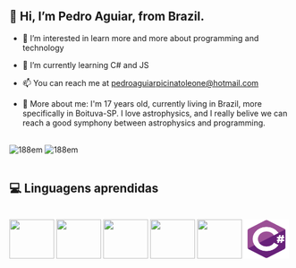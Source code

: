 ## 👋 Hi, I’m Pedro Aguiar, from Brazil.
- 👀 I’m interested in learn more and more about programming and technology 
- 🌱 I’m currently learning C# and JS
- 📫 You can reach me at pedroaguiarpicinatoleone@hotmail.com

- 🙈 More about me: I'm 17 years old, currently living in Brazil, more 
specifically in Boituva-SP. I love astrophysics, and I really belive we can reach a good 
symphony between astrophysics and programming.

<br>

<div>
    <img src="https://github-readme-stats.vercel.app/api?username=aguiarhub&show_icons=false&theme=dark&include_all_comits=true&count_private=true" alt="188em">
    <img src="https://github-readme-stats.vercel.app/api/top-langs/?username=aguiarhub&layout=compact&langs_count=16&theme=tokyonight" alt="188em">
</div>

<div>
  <br>
  <h2>💻 Linguagens aprendidas</h2>
  <br>
  <link rel="stylesheet" href="https://cdn.jsdelivr.net/gh/devicons/devicon@v2.15.1/devicon.min.css">
    <img align="center" height="70" width="80" src="https://cdn.jsdelivr.net/gh/devicons/devicon/icons/php/php-original.svg" />
    <img align="center" height="70" width="80" src="https://cdn.jsdelivr.net/gh/devicons/devicon/icons/mysql/mysql-original-wordmark.svg" />
    <img align="center" height="70" width="80" src="https://cdn.jsdelivr.net/gh/devicons/devicon/icons/javascript/javascript-original.svg" />
    <img align="center" height="70" width="80" src="https://cdn.jsdelivr.net/gh/devicons/devicon/icons/css3/css3-original-wordmark.svg"/>
    <img align="center" height="70" width="80" src="https://cdn.jsdelivr.net/gh/devicons/devicon/icons/html5/html5-original-wordmark.svg" />   
    <img align="center" alt="Csharp" height="70" width="80" src="https://raw.githubusercontent.com/devicons/devicon/master/icons/csharp/csharp-original.svg">
</div>
